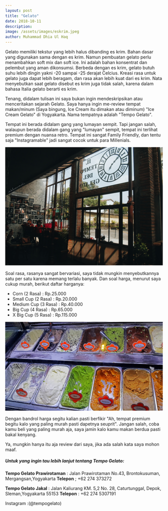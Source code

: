 ```yaml
---
layout: post
title: "Gelato"
date: 2018-10-11
description: 
image: /assets/images/eskrim.jpeg
author: Muhammad Dhia Ul Haq
---
```

Gelato memiliki tekstur yang lebih halus dibanding es krim. Bahan dasar yang digunakan sama dengan es krim. Namun pembuatan gelato perlu menambahkan soft mix dan soft ice. Ini adalah bahan konsentrat dan pelembut yang aman dikonsumsi. Berbeda dengan es krim, gelato butuh suhu lebih dingin yakni -20 sampai -25 derajat Celcius. Kreasi rasa untuk gelato juga dapat lebih beragam, dan rasa akan lebih kuat dari es krim. Nata menyebutkan saat gelato disebut es krim juga tidak salah, karena dalam bahasa Italia gelato berarti es krim. 

Tenang, didalam tulisan ini saya bukan ingin mendeskripsikan atau menceritakan sejarah Gelato. Saya hanya ingin me-review tempat makan/minum (Saya bingung, Ice Cream itu dimakan atau diminum) "Ice Cream Gelato" di Yogyakarta. Nama tempatnya adalah "Tempo Gelato". 

Tempat ini berada didalam gang yang lumayan sempit. Tapi jangan salah, walaupun berada didalam gang yang "lumayan" sempit, tempat ini terlihat premium dengan nuansa retro. Tempat ini sangat Family Friendly, dan tentu saja "Instagramable" jadi sangat cocok untuk para Millenials.

![Placeholder](/assets/images/tempat.jpg)

Soal rasa, rasanya sangat bervariasi, saya tidak mungkin menyebutkannya satu per satu karena memang terlalu banyak. Dan soal harga, menurut saya cukup murah, berikut daftar harganya: 
<ul>
<li>Corn (2 Rasa) : Rp.25.000</li>
<li>Small  Cup (2 Rasa) : Rp.20.000</li>
<li>Medium Cup (3 Rasa) : Rp.40.000</li>
<li>Big Cup (4 Rasa) : Rp.65.000</li>
<li>X Big Cup (5 Rasa) : Rp.115.000</li>
</ul>

![Placeholder](/assets/images/rasa.jpg)

Dengan bandrol harga segitu kalian pasti berfikir "Ah, tempat premium begitu kalo yang paling murah pasti dapetnya seuprit". Jangan salah, coba kamu beli yang paling murah aja, saya jamin kalo kamu makan berdua pasti bakal kenyang.

Ya, mungkin hanya itu aja review dari saya, jika ada salah kata saya mohon maaf. 

##### Untuk yang ingin tau lebih lanjut tentang Tempo Gelato:

<b>Tempo Gelato Prawirotaman</b> : Jalan Prawirotaman No.43, Brontokusuman, Mergangsan,Yogyakarta
<b>Telepon</b> ; +62 274 373272

<b>Tempo Gelato Jakal</b> : Jalan Kaliurang KM. 5,2 No. 28, Caturtunggal, Depok, Sleman,Yogyakarta 55153
<b>Telepon</b> : +62 274 5307191

Instagram :(@tempogelato)


